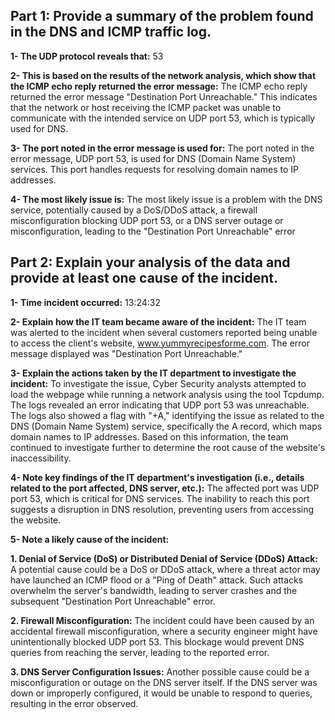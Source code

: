 ## Part 1: Provide a summary of the problem found in the DNS and ICMP traffic log.


**1- The UDP protocol reveals that:** 53

**2- This is based on the results of the network analysis, which show that the ICMP echo reply returned the error message:** The ICMP echo reply returned the error message "Destination Port Unreachable." This indicates that the network or host receiving the ICMP packet was unable to communicate with the intended service on UDP port 53, which is typically used for DNS.

**3- The port noted in the error message is used for:** The port noted in the error message, UDP port 53, is used for DNS (Domain Name System) services. This port handles requests for resolving domain names to IP addresses. 

**4- The most likely issue is:** The most likely issue is a problem with the DNS service, potentially caused by a DoS/DDoS attack, a firewall misconfiguration blocking UDP port 53, or a DNS server outage or misconfiguration, leading to the "Destination Port Unreachable" error



## Part 2: Explain your analysis of the data and provide at least one cause of the incident.

**1- Time incident occurred:** 13:24:32

**2- Explain how the IT team became aware of the incident:** The IT team was alerted to the incident when several customers reported being unable to access the client's website, www.yummyrecipesforme.com. The error message displayed was "Destination Port Unreachable."

**3- Explain the actions taken by the IT department to investigate the incident:** 
To investigate the issue, Cyber Security analysts attempted to load the webpage while running a network analysis using the tool Tcpdump. The logs revealed an error indicating that UDP port 53 was unreachable. The logs also showed a flag with "+A," identifying the issue as related to the DNS (Domain Name System) service, specifically the A record, which maps domain names to IP addresses. Based on this information, the team continued to investigate further to determine the root cause of the website's inaccessibility. 

**4- Note key findings of the IT department's investigation (i.e., details related to the port affected, DNS server, etc.):** The affected port was UDP port 53, which is critical for DNS services. The inability to reach this port suggests a disruption in DNS resolution, preventing users from accessing the website.

**5- Note a likely cause of the incident:** 

**1. Denial of Service (DoS) or Distributed Denial of Service (DDoS) Attack:**
A potential cause could be a DoS or DDoS attack, where a threat actor may have launched an ICMP flood or a "Ping of Death" attack. Such attacks overwhelm the server's bandwidth, leading to server crashes and the subsequent "Destination Port Unreachable" error.

**2. Firewall Misconfiguration:**
The incident could have been caused by an accidental firewall misconfiguration, where a security engineer might have unintentionally blocked UDP port 53. This blockage would prevent DNS queries from reaching the server, leading to the reported error.

**3. DNS Server Configuration Issues:**
Another possible cause could be a misconfiguration or outage on the DNS server itself. If the DNS server was down or improperly configured, it would be unable to respond to queries, resulting in the error observed.